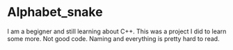 # Alphabet_snake

I am a begigner and still learning about C++.
This was a project I did to learn some more. 
Not good code. Naming and everything is pretty hard
to read. 
